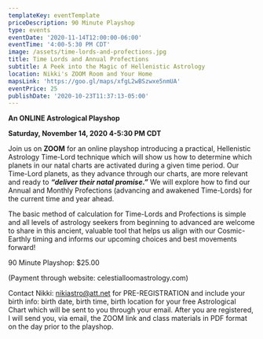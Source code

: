 ```yaml
---
templateKey: eventTemplate
priceDescription: 90 Minute Playshop
type: events
eventDate: '2020-11-14T12:00:00-06:00'
eventTime: '4:00-5:30 PM CDT'
image: /assets/time-lords-and-profections.jpg
title: Time Lords and Annual Profections
subtitle: A Peek into the Magic of Hellenistic Astrology
location: Nikki's ZOOM Room and Your Home
mapsLink: 'https://goo.gl/maps/xfgL2wBSzwxe5nmUA'
eventPrice: 25
publishDate: '2020-10-23T11:37:13-05:00'
---
```

**An ONLINE Astrological Playshop**

**Saturday, November 14, 2020   4-5:30 PM CDT**

Join us on **ZOOM** for an online playshop introducing a practical, Hellenistic Astrology Time-Lord technique which will show us how to determine which planets in our natal charts are activated during a given time period.  Our Time-Lord planets, as they advance through our charts, are more relevant and ready to _**“deliver their natal promise.”**_  We will explore how to find our Annual and Monthly Profections (advancing and awakened Time-Lords) for the current time and year ahead.

The basic method of calculation for Time-Lords and Profections is simple and all levels of astrology seekers from beginning to advanced are welcome to share in this ancient, valuable tool that helps us align with our Cosmic-Earthly timing and informs our upcoming choices and best movements forward!

90 Minute Playshop:  $25.00 

(Payment through website: celestialloomastrology.com)

Contact Nikki: nikiastro@att.net for PRE-REGISTRATION and include your birth info: birth date, birth time, birth location for your free Astrological Chart which will be sent to you through your email.  After you are registered, I will send you, via email, the ZOOM link and class materials in PDF format on the day prior to the playshop.
